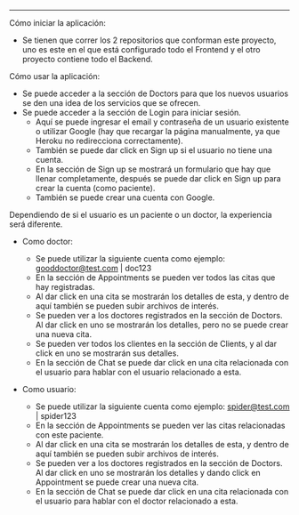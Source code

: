-------------------------------------------------------------------------------------------------------------------------------------------------------------------------
Cómo iniciar la aplicación:
- Se tienen que correr los 2 repositorios que conforman este proyecto, uno es este en el que está configurado todo el Frontend y el otro proyecto contiene todo el Backend.


Cómo usar la aplicación:
- Se puede acceder a la sección de Doctors para que los nuevos usuarios se den una idea de los servicios que se ofrecen.
- Se puede acceder a la sección de Login para iniciar sesión.
  - Aquí se puede ingresar el email y contraseña de un usuario existente o utilizar Google (hay que recargar la página manualmente, ya que Heroku no redirecciona correctamente).
  - También se puede dar click en Sign up si el usuario no tiene una cuenta.
  - En la sección de Sign up se mostrará un formulario que hay que llenar completamente, después se puede dar click en Sign up para crear la cuenta (como paciente).
  - También se puede crear una cuenta con Google.

Dependiendo de si el usuario es un paciente o un doctor, la experiencia será diferente.
- Como doctor:
  - Se puede utilizar la siguiente cuenta como ejemplo: gooddoctor@test.com | doc123
  - En la sección de Appointments se pueden ver todos las citas que hay registradas.
  - Al dar click en una cita se mostrarán los detalles de esta, y dentro de aquí también se pueden subir archivos de interés.
  - Se pueden ver a los doctores registrados en la sección de Doctors. Al dar click en uno se mostrarán los detalles, pero no se puede crear una nueva cita.
  - Se pueden ver todos los clientes en la sección de Clients, y al dar click en uno se mostrarán sus detalles.
  - En la sección de Chat se puede dar click en una cita relacionada con el usuario para hablar con el usuario relacionado a esta.

- Como usuario:
  - Se puede utilizar la siguiente cuenta como ejemplo: spider@test.com | spider123
  - En la sección de Appointments se pueden ver las citas relacionadas con este paciente.
  - Al dar click en una cita se mostrarán los detalles de esta, y dentro de aquí también se pueden subir archivos de interés.
  - Se pueden ver a los doctores registrados en la sección de Doctors. Al dar click en uno se mostrarán los detalles y dando click en Appointment se puede crear una nueva cita.
  - En la sección de Chat se puede dar click en una cita relacionada con el usuario para hablar con el doctor relacionado a esta.
